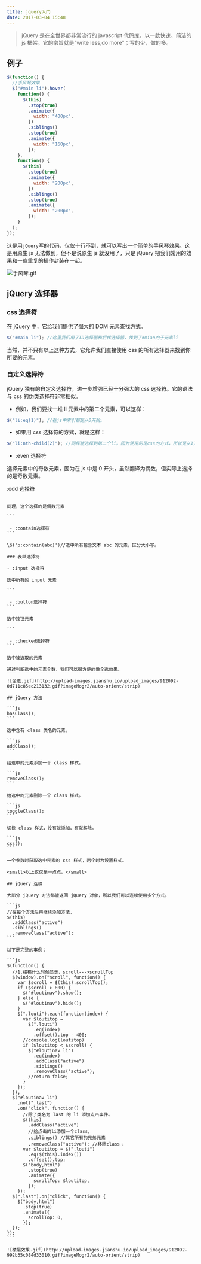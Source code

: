 ```yaml
---
title: jquery入门
date: 2017-03-04 15:48
---
```


> jQuery 是在全世界都非常流行的 javascript 代码库，以一款快速、简洁的 js 框架。它的宗旨就是"write less,do more"；写的少，做的多。

<!-- more -->

## 例子

```js
$(function() {
  //手风琴效果
  $("#main li").hover(
    function() {
      $(this)
        .stop(true)
        .animate({
          width: "400px",
        })
        .siblings()
        .stop(true)
        .animate({
          width: "160px",
        });
    },
    function() {
      $(this)
        .stop(true)
        .animate({
          width: "200px",
        })
        .siblings()
        .stop(true)
        .animate({
          width: "200px",
        });
    }
  );
});
```

这是用`jQuery`写的代码，仅仅十行不到，就可以写出一个简单的手风琴效果。这是用原生 js 无法做到，但不是说原生 js 就没用了，只是 jQuery 把我们常用的效果和一些重复的操作封装在一起。

![手风琴.gif](http://upload-images.jianshu.io/upload_images/912092-66e4c6e43a9c7b4e.gif?imageMogr2/auto-orient/strip)

## jQuery 选择器

### css 选择符

在 jQuery 中，它给我们提供了强大的 DOM 元素查找方式。

```js
$("#main li"); //这里我们用了ID选择器和后代选择器，找到了#mian的子元素li
```

当然，并不只有以上这种方式，它允许我们直接使用 css 的所有选择器来找到你所要的元素。

### 自定义选择符

jQuery 独有的自定义选择符，进一步增强已经十分强大的 css 选择符。它的语法与 css 的伪类选择符非常相似。

- 例如，我们要找一堆 li 元素中的第二个元素，可以这样：

```js
$("li:eq(1)"); //在js中索引都是从0开始。
```

- 如果用 css 选择符的方式，就是这样：

```js
$("li:nth-child(2)"); //同样能选择到第二个li。因为使用的是css的方式，所以是从1开始。
```

- :even 选择符

选择元素中的奇数元素，因为在 js 中是 0 开头，虽然翻译为偶数，但实际上选择的是奇数元素。

:odd 选择符

````

同理，这个选择的是偶数元素

```

 - :contain选择符
```

\$('p:contain(abc)')//选中所有包含文本 abc 的元素，区分大小写。

### 表单选择符

- :input 选择符

选中所有的 input 元素

```

 - :button选择符
```

选中按钮元素

```

 - :checked选择符
```

选中被选取的元素

通过判断选中的元素个数，我们可以很方便的做全选效果。

![全选.gif](http://upload-images.jianshu.io/upload_images/912092-0d711c85ec213132.gif?imageMogr2/auto-orient/strip)

## jQuery 方法

```js
hasClass();
```

选中含有 class 类名的元素。

```js
addClass();
```

给选中的元素添加一个 class 样式。

```js
removeClass();
```

给选中的元素删除一个 class 样式。

```js
toggleClass();
```

切换 class 样式，没有就添加，有就移除。

```js
css();
```

一个参数时获取选中元素的 css 样式，两个时为设置样式。

<small>以上仅仅是一点点。</small>

## jQuery 连缀

大部分 jQuery 方法都能返回 jQuery 对象，所以我们可以连续使用多个方式。

```js
//在每个方法后再继续添加方法.
$(this)
  .addClass("active")
  .siblings()
  .removeClass("active");
```

以下是完整的事例：

```js
$(function() {
  //1.楼梯什么时候显示，scroll--->scrollTop
  $(window).on("scroll", function() {
    var $scroll = $(this).scrollTop();
    if ($scroll > 800) {
      $("#loutinav").show();
    } else {
      $("#loutinav").hide();
    }
    $(".louti").each(function(index) {
      var $loutitop =
        $(".louti")
          .eq(index)
          .offset().top - 400;
      //console.log(loutitop)
      if ($loutitop < $scroll) {
        $("#loutinav li")
          .eq(index)
          .addClass("active")
          .siblings()
          .removeClass("active");
        //return false;
      }
    });
  });
  $("#loutinav li")
    .not(".last")
    .on("click", function() {
      //除了类名为 last 的 li 添加点击事件。
      $(this)
        .addClass("active")
        //给点击的li添加一个class，
        .siblings() //其它所有的兄弟元素
        .removeClass("active"); //移除class；
      var $loutitop = $(".louti")
        .eq($(this).index())
        .offset().top;
      $("body,html")
        .stop(true)
        .animate({
          scrollTop: $loutitop,
        });
    });
  $(".last").on("click", function() {
    $("body,html")
      .stop(true)
      .animate({
        scrollTop: 0,
      });
  });
});
```

![楼层效果.gif](http://upload-images.jianshu.io/upload_images/912092-992b35c084d33010.gif?imageMogr2/auto-orient/strip)
````
